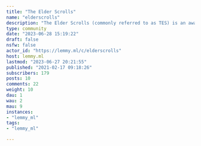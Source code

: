 ```yaml
---
title: "The Elder Scrolls" 
name: "elderscrolls"
description: "The Elder Scrolls (commonly referred to as TES) is an award-winning series of roleplaying games created by Bethesda Softworks. Set in the vast world of Nirn, The Elder Scrolls series is renowned for the level of unprecedented control given the player over his or her character's destiny, establishing itself as the benchmark in immersive, independently-living worlds for the RPG genre.[UESP](https://en.uesp.net)Related communities:* [Morrowind](/c/morrowind@lemmy.ml)    * [OpenMW](/c/openmw@lemmy.ml)    * [TES3MP](/c/tes3mp@lemmy.ml)* [Skyrim](/c/skyrim@lemmy.world)    * [Skyrim Mods](/c/skyrimmods@lemmy.world)    * [Skywind](/c/skywind@lemmy.world)* [The Elder Scrolls Online](/c/elderscrollsonline@lemmy.world)  also [!elderscrollsonline](/c/elderscrollsonline@lemmy.ml)[!tes@lemmy.world](/c/tes@lemmy.world)  [!elderscrolls@lemm.ee](/c/elderscrolls@lemm.ee)  [The Elder Scrolls Lore](/c/teslore@lemmy.world)  [TrueSTL](/c/truestl@lemmy.antemeridiem.xyz)"
type: community
date: "2023-06-28 15:19:22"
draft: false
nsfw: false
actor_id: "https://lemmy.ml/c/elderscrolls"
host: lemmy.ml
lastmod: "2023-06-27 20:21:55"
published: "2021-02-17 09:18:26"
subscribers: 179
posts: 10
comments: 22
weight: 10
dau: 1
wau: 2
mau: 9
instances:
- "lemmy_ml"
tags: 
- "lemmy_ml"

---
```

